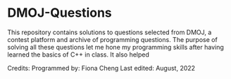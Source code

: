 # DMOJ-Questions

This repository contains solutions to questions selected from DMOJ, a contest platform and archive of programming questions. The purpose of solving all these questions let me hone my programming skills after having learned the basics of C++ in class. It also helped 

Credits:
Programmed by: Fiona Cheng
Last edited: August, 2022
